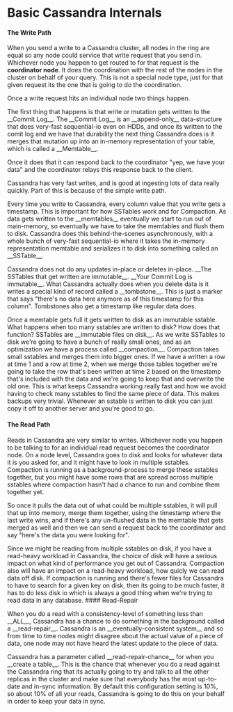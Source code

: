 # Basic Cassandra Internals

#### The Write Path
When you send a write to a Cassandra cluster, all nodes in the ring are equal so any node could service that write request that you send in. Whichever node you happen to get routed to for that request is the __coordinator node__. It does the coordination with the rest of the nodes in the cluster on behalf of your query. This is not a special node type, just for that given request its the one that is going to do the coordination.
<p>Once a write request hits an individual node two things happen.
<p>The first thing that happens is that write or mutation gets written to the __Commit Log__. The __Commit Log__ is an __append-only__ data-structure that does very-fast sequential-io even on HDDs, and once its written to the comit log and we have that durability the next thing Cassandra does is it merges that mutation up into an in-memory representation of your table, which is called a __Memtable__.
<p>Once it does that it can respond back to the coordinator "yep, we have your data" and the coordinator relays this response back to the client.
<p>Cassandra has very fast writes, and is good at ingesting lots of data really quickly. Part of this is because of the simple write path.
<p>Every time you write to Cassandra, every column value that you write gets a timestamp. This is important for how SSTables work and for Compaction. As data gets written to the __memtables__ eventually we start to run out of main-memory, so eventually we have to take the memtables and flush them to disk. Cassandra does this behind-the-scenes asynchronously, with a whole bunch of very-fast sequential-io where it takes the in-memory representation memtable and serializes it to disk into something called an __SSTable__.
<p>Cassandra does not do any updates in-place or deletes in-place. __The SSTables that get written are immutable__. __Your Commit Log is immutable__. What Cassandra actually does when you delete data is it writes a special kind of record called a __tombstone__. This is just a marker that says "there's no data here anymore as of this timestamp for this column". Tombstones also get a timestamp like regular data does.
<p>Once a memtable gets full it gets written to disk as an immutable sstable. What happens when too many sstables are written to disk? How does that function? SSTables are __immutable files on disk__. As we write SSTables to disk we're going to have a bunch of really small ones, and as an optimization we have a process called __compaction__. Compaction takes small sstables and merges them into bigger ones. If we have a written a row at time 1 and a row at time 2, when we merge those tables together we're going to take the row that's been written at time 2 based on the timestamp that's included with the data and we're going to keep that and overwrite the old one. This is what keeps Cassandra working really fast and how we avoid having to check many sstables to find the same piece of data. This makes backups very trivial. Whenever an sstable is written to disk you can just copy it off to another server and you're good to go. 

#### The Read Path
Reads in Cassandra are very similar to writes. Whichever node you happen to be talking to for an individual read request becomes the coordinator node. On a node level, Cassandra goes to disk and looks for whatever data it is you asked for, and it might have to look in multiple sstables. Compaction is running as a background-process to merge these sstables together, but you might have some rows that are spread across multiple sstables where compaction hasn't had a chance to run and combine them together yet.
<p>So once it pulls the data out of what could be multiple sstables, it will pull that up into memory, merge them together, using the timestamp where the last write wins, and if there's any un-flushed data in the memtable that gets merged as well and then we can send a request back to the coordinator and say "here's the data you were looking for".
<p>Since we might be reading from multiple sstables on disk, if you have a read-heavy workload in Cassandra, the choice of disk will have a serious impact on what kind of performance you get out of Cassandra. Compaction also will have an impact on a read-heavy workload, how quicly we can read data off disk. If compaction is running and there's fewer files for Cassandra to have to search for a given key on disk, then its going to be much faster, it has to do less disk io which is always a good thing when we're trying to read data in any database.
#### Read-Repair
<p>When you do a read with a consistency-level of something less than __ALL__, Cassandra has a chance to do something in the background called a __read-repair__. Cassandra is an __eventually-consistent system__ and so from time to time nodes might disagree about the actual value of a piece of data, one node may not have heard the latest update to the piece of data.
<p>Cassandra has a parameter called __read-repair-chance__ for when you __create a table__. This is the chance that whenever you do a read against the Cassandra ring that its actually going to try and talk to all the other replicas in the cluster and make sure that everybody has the most up-to-date and in-sync information. By default this configuration setting is 10%, so about 10% of all your reads, Cassandra is going to do this on your behalf in order to keep your data in sync.

